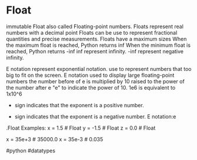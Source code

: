 # Float

immutable
Float also called Floating-point numbers.
Floats represent real numbers with a decimal point
Floats can be use to represent fractional quantities and precise measurements.
Floats have a maximum sizes
When the maximum float is reached, Python returns inf
When the minimum float is reached, Python returns -inf
inf represent infinity.
-inf represent negative infinity.

E notation represent exponential notation.
use to represent numbers that too big to fit on the screen.
E notation used to display large floating-point numbers
the number before of e is multiplied by 10 raised to the power of the number after e
  "e" to indicate the power of 10.
1e6 is equivalent to 1x10^6
+ sign indicates that the exponent is a positive number.
- sign indicates that the exponent is a negative number.
E notation:<value>e<exponent>

.Float Examples:
x = 1.5 # Float
y = -1.5 # Float
z = 0.0 # Float


x = 35e+3 # 35000.0
x = 35e-3 # 0.035

  #python #datatypes
